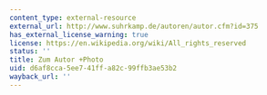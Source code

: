 ```yaml
---
content_type: external-resource
external_url: http://www.suhrkamp.de/autoren/autor.cfm?id=375
has_external_license_warning: true
license: https://en.wikipedia.org/wiki/All_rights_reserved
status: ''
title: Zum Autor +Photo
uid: d6af8cca-5ee7-41ff-a82c-99ffb3ae53b2
wayback_url: ''
---
```

